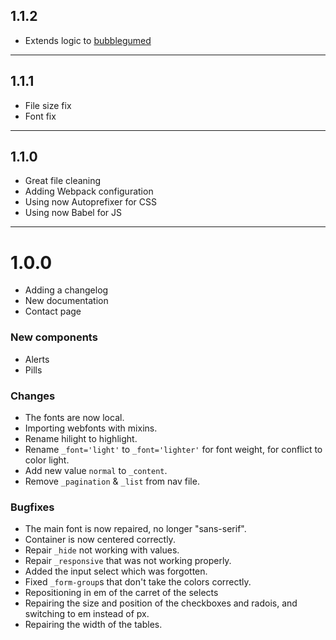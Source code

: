 ## 1.1.2

- Extends logic to [bubblegumed](https://github.com/antharuu/Bubblegumed)

---

## 1.1.1

- File size fix
- Font fix

---

## 1.1.0

- Great file cleaning
- Adding Webpack configuration
- Using now Autoprefixer for CSS
- Using now Babel for JS

---

# 1.0.0

- Adding a changelog
- New documentation
- Contact page

### New components

- Alerts
- Pills

### Changes

- The fonts are now local.
- Importing webfonts with mixins.
- Rename hilight to highlight.
- Rename `_font='light'` to `_font='lighter'` for font weight, for conflict to color light.
- Add new value `normal` to `_content`.
- Remove `_pagination` & `_list` from nav file.

### Bugfixes

- The main font is now repaired, no longer "sans-serif".
- Container is now centered correctly.
- Repair `_hide` not working with values.
- Repair `_responsive` that was not working properly.
- Added the input select which was forgotten.
- Fixed `_form-group`s that don't take the colors correctly.
- Repositioning in em of the carret of the selects
- Repairing the size and position of the checkboxes and radois, and switching to em instead of px.
- Repairing the width of the tables.
